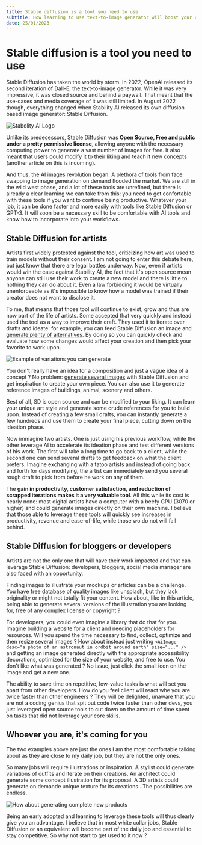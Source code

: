 ```yaml
---
title: Stable diffusion is a tool you need to use 
subtitle: How learning to use text-to-image generator will boost your career 
date: 25/01/2023
---
```


# Stable diffusion is a tool you need to use

Stable Diffusion has taken the world by storm. In 2022, OpenAI released its second iteration of Dall-E, the
text-to-image generator. While it was very impressive, it was closed source and behind a paywall. That meant that the
use-cases and media coverage of it was still limited. In August 2022 though, everything changed when Stability AI
released its own diffusion based image generator: Stable Diffusion.

![Stabolity AI Logo](https://images.squarespace-cdn.com/content/v1/6213c340453c3f502425776e/330e6487-af90-43c8-a255-63b3440d0e34/StabilityAi_Logo_White-19.png?format=500w)

Unlike its predecessors, Stable Diffusion was __Open Source, Free and public under a pretty permissive license__,
allowing anyone with the necessary computing power to generate a vast number of images for free. It also meant that
users could modify it to their liking and teach it new concepts (another article on this is incoming).

And thus, the AI images revolution began. A plethora of tools from face swapping to image generation on demand flooded
the market. We are still in the wild west phase, and a lot of these tools are unrefined, but there is already a clear
learning we can take from this: you need to get confortable with these tools if you want to continue being productive.
Whatever your job, it can be done faster and more easily with tools like Stable Diffusion or GPT-3. It will soon be a
necessary skill to be comfortable with AI tools and know how to incorporate into your workflows.

## Stable Diffusion for artists

Artists first widely protested against the tool, criticizing how art was used to train models without their consent. I
am not going to enter this debate here, but just know that there are legal battles underway. Now, even if artists would
win the case against Stability AI, the fact that it's open source mean anyone can still use their work to create a new
model and there is little to nothing they can do about it. Even a law forbidding it would be virtually unenforceable as
it's impossible to know how a model was trained if their creator does not want to disclose it.

To me, that means that those tool will continue to exist, grow and thus are now part of the life of artists. Some
accepted that very quickly and instead used the tool as a way to improve their craft. They used it to iterate over
drafts and ideate: for example, you can feed Stable Diffusion an image
and [generate plenty of alternatives](https://huggingface.co/spaces/lambdalabs/stable-diffusion-image-variations). By
doing so you can quickly check and evaluate how some changes would affect your creation and then pick your favorite to
work upon.

![Example of variations you can generate](https://raw.githubusercontent.com/justinpinkney/stable-diffusion/main/assets/im-vars-thin.jpg)

You don't really have an idea for a composition and just a vague idea of a concept ? No
problem: [generate several images](https://huggingface.co/spaces/stabilityai/stable-diffusion)
with Stable Diffusion and get inspiration to create your own piece. You can also use it to generate reference images of
buildings, animal, scenery and others.

Best of all, SD is open source and can be modified to your liking. It can learn your unique art style and generate some
crude references for you to build upon. Instead of creating a few small drafts, you can instantly generate a few
hundreds and use them to create your final piece, cutting down on the ideation phase.

Now immagine two artists. One is just using his previous workflow, while the other leverage AI to accelerate its
ideation phase and test different versions of his work. The first will take a long time to go back to a client, while
the second one can send several drafts to get feedback on what the client prefers. Imagine exchanging with a tatoo
artists and instead of going back and forth for days modifying, the artist can immediately send you several rough draft
to pick from before he work on any of them.

The __gain in productivity, customer satisfaction, and reduction of scrapped iterations makes it a very valuable tool__.
All this while its cost is nearly none: most digital artists have a computer with a beefy GPU (3070 or higher) and could
generate images directly on their own machine. I believe that those able to leverage these tools will quickly see
increases in productivity, revenue and ease-of-life, while those wo do not will fall behind.

## Stable Diffusion for bloggers or developers

Artists are not the only one that will have their work impacted and that can leverage Stable Diffusion: developers,
bloggers, social media manager are also faced with an opportunity.

Finding images to illustrate your mockups or articles can be a challenge. You have free database of quality images like
unsplash, but they lack originality or might not totally fit your content. How about, like in this article, being able
to generate several versions of the illustration you are looking for, free of any complex license or copyright ?

For developers, you could even imagine a library that do that for you. Imagine building a website for a client and
needing placeholders for resources. Will you spend the time necessary to find, collect, optimize and then resize several
images ? How about instead just writing `<AiImage desc="a photo of an astronaut in ordbit around earth" size="..." />`
and getting an image generated directly with the appropriate accessibility decorations, optimized for the size of your
website, and free to use. You don't like what was generated ? No issue, just click the small icon on the image and get a
new one.

The ability to save time on repetitive, low-value tasks is what will set you apart from other developers. How do you
feel client will react whe you are twice faster than other engineers ? They will be delighted, unaware that you are not
a coding genius that spit out code twice faster than other devs, you just leveraged open source tools to cut down on the
amount of time spent on tasks that did not leverage your core skills.

## Whoever you are, it's coming for you

The two examples above are just the ones I am the most comfortable talking about as they are close to my daily job, but
they are not the only ones.

So many jobs will require illustrations or inspiration. A stylist could generate variations of outfits and iterate on
their creations. An architect could generate some concept illustration for its proposal. A 3D artists could generate on
demande unique texture for its creations...The possibilities are endless.

![How about generating complete new products](https://preview.redd.it/rue9fiwiuf5a1.png?width=1871&format=png&auto=webp&v=enabled&s=fdf7440d9001a5ca66ccd31cf6f641791b82d571)

Being an early adopted and learning to leverage these tools will thus clearly give you an advantage. I believe that in
most white collar jobs, Stable Diffusion or an equivalent will become part of the daily job and essential to stay
competitive. So why not start to get used to it now ?